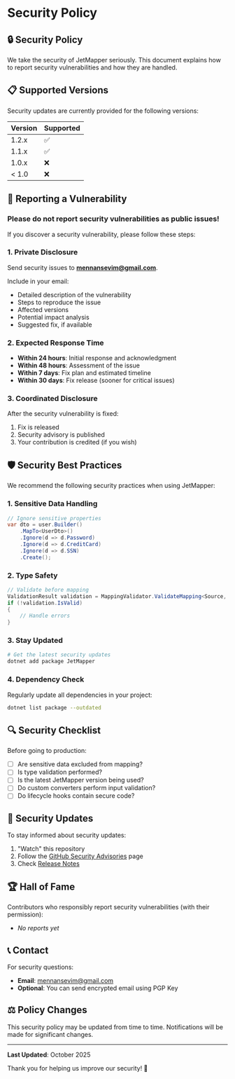 # Security Policy

## 🔒 Security Policy

We take the security of JetMapper seriously. This document explains how to report security vulnerabilities and how they are handled.

## 📋 Supported Versions

Security updates are currently provided for the following versions:

| Version | Supported             |
| ------- | --------------------- |
| 1.2.x   | :white_check_mark:    |
| 1.1.x   | :white_check_mark:    |
| 1.0.x   | :x:                   |
| < 1.0   | :x:                   |

## 🚨 Reporting a Vulnerability

### Please do not report security vulnerabilities as public issues!

If you discover a security vulnerability, please follow these steps:

### 1. Private Disclosure

Send security issues to **mennansevim@gmail.com**.

Include in your email:

- Detailed description of the vulnerability
- Steps to reproduce the issue
- Affected versions
- Potential impact analysis
- Suggested fix, if available

### 2. Expected Response Time

- **Within 24 hours**: Initial response and acknowledgment
- **Within 48 hours**: Assessment of the issue
- **Within 7 days**: Fix plan and estimated timeline
- **Within 30 days**: Fix release (sooner for critical issues)

### 3. Coordinated Disclosure

After the security vulnerability is fixed:

1. Fix is released
2. Security advisory is published
3. Your contribution is credited (if you wish)

## 🛡️ Security Best Practices

We recommend the following security practices when using JetMapper:

### 1. Sensitive Data Handling

```csharp
// Ignore sensitive properties
var dto = user.Builder()
    .MapTo<UserDto>()
    .Ignore(d => d.Password)
    .Ignore(d => d.CreditCard)
    .Ignore(d => d.SSN)
    .Create();
```

### 2. Type Safety

```csharp
// Validate before mapping
ValidationResult validation = MappingValidator.ValidateMapping<Source, Destination>();
if (!validation.IsValid)
{
    // Handle errors
}
```

### 3. Stay Updated

```bash
# Get the latest security updates
dotnet add package JetMapper
```

### 4. Dependency Check

Regularly update all dependencies in your project:

```bash
dotnet list package --outdated
```

## 🔍 Security Checklist

Before going to production:

- [ ] Are sensitive data excluded from mapping?
- [ ] Is type validation performed?
- [ ] Is the latest JetMapper version being used?
- [ ] Do custom converters perform input validation?
- [ ] Do lifecycle hooks contain secure code?

## 📝 Security Updates

To stay informed about security updates:

1. "Watch" this repository
2. Follow the [GitHub Security Advisories](https://github.com/mennansevim/jet-mapper/security/advisories) page
3. Check [Release Notes](https://github.com/mennansevim/jet-mapper/releases)

## 🏆 Hall of Fame

Contributors who responsibly report security vulnerabilities (with their permission):

- *No reports yet*

## 📞 Contact

For security questions:

- **Email**: mennansevim@gmail.com
- **Optional**: You can send encrypted email using PGP Key

## ⚖️ Policy Changes

This security policy may be updated from time to time. Notifications will be made for significant changes.

---

**Last Updated**: October 2025

Thank you for helping us improve our security! 🙏

